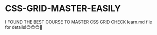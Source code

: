# CSS-GRID-MASTER-EASILY
I FOUND THE BEST COURSE TO MASTER CSS GRID 
CHECK learn.md file for details!😊😊😊🚀
